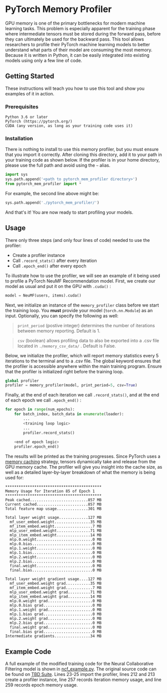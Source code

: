 # PyTorch Memory Profiler

GPU memory is one of the primary bottlenecks for modern machine learning tasks. This problem is especially apparent for the training phase where intermediate tensors must be stored during the forward pass, before they can ultimately be used for the backward pass. This tool allows researchers to profile their PyTorch machine learning models to better understand what parts of their model are consuming the most memory. Because it is written in Python, it can be easily integrated into existing models using only a few line of code.

## Getting Started

These instructions will teach you how to use this tool and show you examples of it in action.

### Prerequisites

```
Python 3.6 or later
PyTorch (https://pytorch.org/)
CUDA (any version, as long as your training code uses it)
```

### Installation
There is nothing to install to use this memory profiler, but you must ensure that you import it correctly. After cloning this directory, add it to your path in your training code as shown below. If the profiler is in your home directory, please use the full path and avoid using the ```~``` alias.

```Python
import sys
sys.path.append('<path to pytorch_mem_profiler directory>')
from pytorch_mem_profiler import *
```

For example, the second line above might be:
```Python
sys.path.append('./pytorch_mem_profiler/')
```

And that's it! You are now ready to start profiling your models.

## Usage

There only three steps (and only four lines of code) needed to use the profiler:

* Create a profiler instance
* Call ```.record_stats()``` after every iteration
* Call ```.epoch_end()``` after every epoch

To illustrate how to use the profiler, we will see an example of it being used to profile a PyTorch NeuMF Recommendation model. First, we create our model as usual and put it on the GPU with ```.cuda()``` :
```Python
model = NeuMF(users, items).cuda()
```

Next, we initialize an instance of the ```memory_profiler``` class before we start the training loop. You **must** provide your model (```torch.nn.Module```) as an input. Optionally, you can specify the following as well:

>```print_period``` (postive integer) determines the number of iterations between memory reporting. Default is 1.

>```csv``` (boolean) allows profiling data to also be exported into a .csv file located in ```./memory_csv_data/``` . Default is False.

Below, we initialize the profiler, which will report memory statistics every 5 iterations to the terminal and to a .csv file. The global keyword ensures that the profiler is accessible anywhere within the main training program. Ensure that the profiler is initialized right before the training loop.

```Python
global profiler
profiler = memory_profiler(model, print_period=5, csv=True)
```

Finally, at the end of each iteration we call ```.record_stats()```, and at the end of each epoch we call ```.epoch_end()``` :

```Python
for epoch in range(num_epochs):
    for batch_index, batch_data in enumerate(loader):
        ...
        <training loop logic>
        ...
        profiler.record_stats()
    
    <end of epoch logic>
    profiler.epoch_end()
```

The results will be printed as the training progresses. Since PyTorch uses a [memory caching](https://pytorch.org/docs/stable/notes/cuda.html#memory-management) strategy, tensors dynamically take and release from the GPU memory cache. The profiler will give you insight into the cache size, as well as a detailed layer-by-layer breakdown of what the memory is being used for:

```
*******************************************
Memory Usage for Iteration 85 of Epoch 1
*******************************************
Peak cached..........................857 MB
Current cached.......................857 MB
Total feature map usage..............301 MB

Total layer weight usage.............127 MB
  mf_user_embed.weight................35 MB
  mf_item_embed.weight.................7 MB
  mlp_user_embed.weight...............71 MB
  mlp_item_embed.weight...............14 MB
  mlp.0.weight.........................0 MB
  mlp.0.bias...........................0 MB
  mlp.1.weight.........................0 MB
  mlp.1.bias...........................0 MB
  mlp.2.weight.........................0 MB
  mlp.2.bias...........................0 MB
  final.weight.........................0 MB
  final.bias...........................0 MB

Total layer weight gradient usage....127 MB
  mf_user_embed.weight grad...........35 MB
  mf_item_embed.weight grad............7 MB
  mlp_user_embed.weight grad..........71 MB
  mlp_item_embed.weight grad..........14 MB
  mlp.0.weight grad....................0 MB
  mlp.0.bias grad......................0 MB
  mlp.1.weight grad....................0 MB
  mlp.1.bias grad......................0 MB
  mlp.2.weight grad....................0 MB
  mlp.2.bias grad......................0 MB
  final.weight grad....................0 MB
  final.bias grad......................0 MB
Intermediate gradients................34 MB
```
## Example Code
A full example of the modified training code for the Neural Collaborative Filtering model is shown in [ncf_example.py](Examples/ncf_example.py). The original source code can be found on [TBD Suite](https://github.com/tbd-ai/tbd-suite/blob/master/Recommendation-NCF/PyTorch/source/ncf.py). Lines 23-25 import the profiler, lines 212 and 213 create a profiler instance, line 257 records iteration memory usage, and line 259 records epoch memory usage.